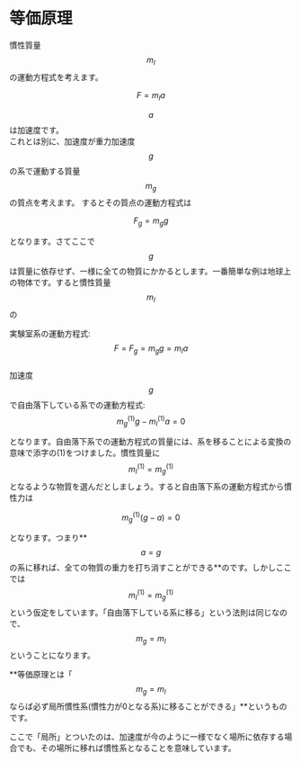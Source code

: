 # 等価原理

慣性質量$$m_I$$の運動方程式を考えます。

$$
F=m_I a
$$

$$a$$は加速度です。  
これとは別に、加速度が重力加速度$$g$$の系で運動する質量$$m_g$$の質点を考えます。
するとその質点の運動方程式は

$$
F_g = m_g g
$$

となります。さてここで$$g$$は質量に依存せず、一様に全ての物質にかかるとします。一番簡単な例は地球上の物体です。すると慣性質量$$m_I$$の  

実験室系の運動方程式: $$F = F_g = m_g g = m_I a$$  
加速度$$g$$で自由落下している系での運動方程式: $$m_{g}^{(1)} g-m_{I}^{(1)} a=0$$  

となります。自由落下系での運動方程式の質量には、系を移ることによる変換の意味で添字の(1)をつけました。慣性質量に$$m_I^{(1)} = m_g^{(1)}$$となるような物質を選んだとしましょう。すると自由落下系の運動方程式から慣性力は

$$
m_{g}^{(1)}(g-a)=0
$$

となります。つまり**$$a=g$$の系に移れば、全ての物質の重力を打ち消すことができる**のです。しかしここでは$$m_I^{(1)}=m_g^{(1)}$$という仮定をしています。「自由落下している系に移る」という法則は同じなので、$$m_g=m_I$$ということになります。  

**等価原理とは「$$m_g=m_I$$ならば必ず局所慣性系(慣性力が0となる系)に移ることができる」**というものです。  

ここで「局所」とついたのは、加速度が今のように一様でなく場所に依存する場合でも、その場所に移れば慣性系となることを意味しています。

